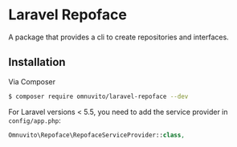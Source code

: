 # Laravel Repoface

A package that provides a cli to create repositories and interfaces.

## Installation

Via Composer

```bash
$ composer require omnuvito/laravel-repoface --dev
```

For Laravel versions < 5.5, you need to add the service provider in `config/app.php`:

```php
Omnuvito\Repoface\RepofaceServiceProvider::class,
```
